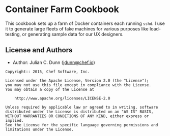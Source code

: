 Container Farm Cookbook
=======================

This cookbook sets up a farm of Docker containers each running `sshd`.
I use it to generate large fleets of fake machines for various
purposes like load-testing, or generating sample data for our UX
designers.

License and Authors
-------------------

* Author: Julian C. Dunn (<jdunn@chef.io>)

```text
Copyright:: 2015, Chef Software, Inc.

Licensed under the Apache License, Version 2.0 (the "License");
you may not use this file except in compliance with the License.
You may obtain a copy of the License at

    http://www.apache.org/licenses/LICENSE-2.0

Unless required by applicable law or agreed to in writing, software
distributed under the License is distributed on an "AS IS" BASIS,
WITHOUT WARRANTIES OR CONDITIONS OF ANY KIND, either express or implied.
See the License for the specific language governing permissions and
limitations under the License.
```
